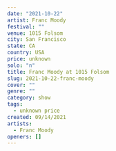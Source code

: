 ```yaml
---
date: "2021-10-22"
artist: Franc Moody
festival: ""
venue: 1015 Folsom
city: San Francisco
state: CA
country: USA
price: unknown
solo: "n"
title: Franc Moody at 1015 Folsom
slug: 2021-10-22-franc-moody
cover: ""
genre: ""
category: show
tags:
  - unknown price
created: 09/14/2021
artists:
  - Franc Moody
openers: []
---
```

